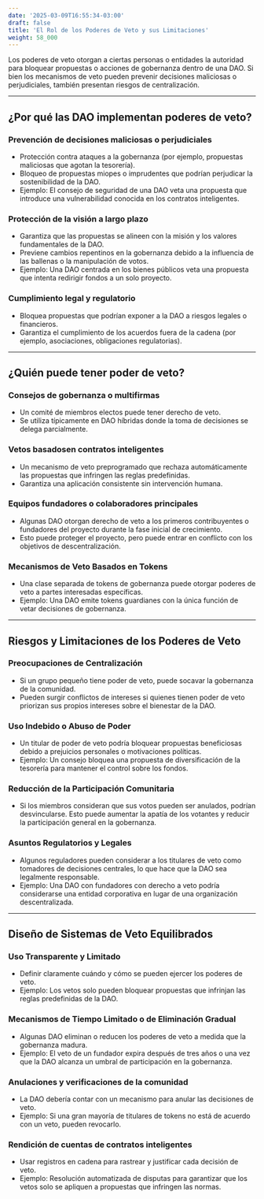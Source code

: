 ```yaml
---
date: '2025-03-09T16:55:34-03:00'
draft: false
title: 'El Rol de los Poderes de Veto y sus Limitaciones'
weight: 58_000
---
```


Los poderes de veto otorgan a ciertas personas o entidades la autoridad para bloquear propuestas o acciones de gobernanza dentro de una DAO. Si bien los mecanismos de veto pueden prevenir decisiones maliciosas o perjudiciales, también presentan riesgos de centralización.

---

## **¿Por qué las DAO implementan poderes de veto?**

### **Prevención de decisiones maliciosas o perjudiciales**
- Protección contra ataques a la gobernanza (por ejemplo, propuestas maliciosas que agotan la tesorería).
- Bloqueo de propuestas miopes o imprudentes que podrían perjudicar la sostenibilidad de la DAO.
- Ejemplo: El consejo de seguridad de una DAO veta una propuesta que introduce una vulnerabilidad conocida en los contratos inteligentes.

### **Protección de la visión a largo plazo**
- Garantiza que las propuestas se alineen con la misión y los valores fundamentales de la DAO.
- Previene cambios repentinos en la gobernanza debido a la influencia de las ballenas o la manipulación de votos.
- Ejemplo: Una DAO centrada en los bienes públicos veta una propuesta que intenta redirigir fondos a un solo proyecto.

### **Cumplimiento legal y regulatorio**
- Bloquea propuestas que podrían exponer a la DAO a riesgos legales o financieros.
- Garantiza el cumplimiento de los acuerdos fuera de la cadena (por ejemplo, asociaciones, obligaciones regulatorias).

---

## **¿Quién puede tener poder de veto?**

### **Consejos de gobernanza o multifirmas**
- Un comité de miembros electos puede tener derecho de veto.
- Se utiliza típicamente en DAO híbridas donde la toma de decisiones se delega parcialmente.

### **Vetos basados ​​en contratos inteligentes**
- Un mecanismo de veto preprogramado que rechaza automáticamente las propuestas que infringen las reglas predefinidas.
- Garantiza una aplicación consistente sin intervención humana.

### **Equipos fundadores o colaboradores principales**
- Algunas DAO otorgan derecho de veto a los primeros contribuyentes o fundadores del proyecto durante la fase inicial de crecimiento.
- Esto puede proteger el proyecto, pero puede entrar en conflicto con los objetivos de descentralización.

### **Mecanismos de Veto Basados ​​en Tokens**
- Una clase separada de tokens de gobernanza puede otorgar poderes de veto a partes interesadas específicas.
- Ejemplo: Una DAO emite tokens guardianes con la única función de vetar decisiones de gobernanza.

---

## **Riesgos y Limitaciones de los Poderes de Veto**

### **Preocupaciones de Centralización**
- Si un grupo pequeño tiene poder de veto, puede socavar la gobernanza de la comunidad.
- Pueden surgir conflictos de intereses si quienes tienen poder de veto priorizan sus propios intereses sobre el bienestar de la DAO.

### **Uso Indebido o Abuso de Poder**
- Un titular de poder de veto podría bloquear propuestas beneficiosas debido a prejuicios personales o motivaciones políticas.
- Ejemplo: Un consejo bloquea una propuesta de diversificación de la tesorería para mantener el control sobre los fondos.

### **Reducción de la Participación Comunitaria**
- Si los miembros consideran que sus votos pueden ser anulados, podrían desvincularse. Esto puede aumentar la apatía de los votantes y reducir la participación general en la gobernanza.

### **Asuntos Regulatorios y Legales**
- Algunos reguladores pueden considerar a los titulares de veto como tomadores de decisiones centrales, lo que hace que la DAO sea legalmente responsable.
- Ejemplo: Una DAO con fundadores con derecho a veto podría considerarse una entidad corporativa en lugar de una organización descentralizada.

---

## **Diseño de Sistemas de Veto Equilibrados**

### **Uso Transparente y Limitado**
- Definir claramente cuándo y cómo se pueden ejercer los poderes de veto.
- Ejemplo: Los vetos solo pueden bloquear propuestas que infrinjan las reglas predefinidas de la DAO.

### **Mecanismos de Tiempo Limitado o de Eliminación Gradual**
- Algunas DAO eliminan o reducen los poderes de veto a medida que la gobernanza madura.
- Ejemplo: El veto de un fundador expira después de tres años o una vez que la DAO alcanza un umbral de participación en la gobernanza.

### **Anulaciones y verificaciones de la comunidad**
- La DAO debería contar con un mecanismo para anular las decisiones de veto.
- Ejemplo: Si una gran mayoría de titulares de tokens no está de acuerdo con un veto, pueden revocarlo.

### **Rendición de cuentas de contratos inteligentes**
- Usar registros en cadena para rastrear y justificar cada decisión de veto.
- Ejemplo: Resolución automatizada de disputas para garantizar que los vetos solo se apliquen a propuestas que infringen las normas.
